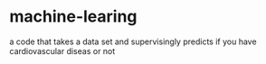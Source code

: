 # machine-learing
a code that takes a data set and supervisingly predicts if you have cardiovascular diseas or not

